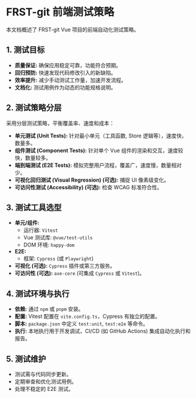 # FRST-git 前端测试策略

本文档概述了 FRST-git Vue 项目的前端自动化测试策略。

## 1. 测试目标

*   **质量保证:** 确保应用稳定可靠，功能符合预期。
*   **回归预防:** 快速发现代码修改引入的新缺陷。
*   **效率提升:** 减少手动测试工作量，加速开发流程。
*   **文档化:** 测试用例作为动态的功能规格说明。

## 2. 测试策略分层

采用分层测试策略，平衡覆盖率、速度和成本：

*   **单元测试 (Unit Tests):** 针对最小单元（工具函数, Store 逻辑等），速度快，数量多。
*   **组件测试 (Component Tests):** 针对单个 Vue 组件的渲染和交互，速度较快，数量较多。
*   **端到端测试 (E2E Tests):** 模拟完整用户流程，覆盖广，速度慢，数量相对少。
*   **可视化回归测试 (Visual Regression) (可选):** 捕捉 UI 像素级变化。
*   **可访问性测试 (Accessibility) (可选):** 检查 WCAG 标准符合性。

## 3. 测试工具选型

*   **单元/组件:**
    *   运行器: `Vitest`
    *   Vue 测试库: `@vue/test-utils`
    *   DOM 环境: `happy-dom`
*   **E2E:**
    *   框架: `Cypress` (或 `Playwright`)
*   **可视化 (可选):** `Cypress` 插件或第三方服务。
*   **可访问性 (可选):** `axe-core` (可集成 `Cypress` 或 `Vitest`)。

## 4. 测试环境与执行

*   **依赖:** 通过 `npm` 或 `pnpm` 安装。
*   **配置:** Vitest 配置在 `vite.config.ts`，Cypress 有独立的配置。
*   **脚本:** `package.json` 中定义 `test:unit`, `test:e2e` 等命令。
*   **执行:** 本地执行用于开发调试，CI/CD (如 GitHub Actions) 集成自动化执行和报告。

## 5. 测试维护

*   测试需与代码同步更新。
*   定期审查和优化测试用例。
*   处理不稳定的 E2E 测试。 